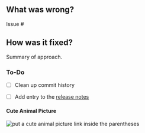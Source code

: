 ## What was wrong?

Issue #

## How was it fixed?

Summary of approach.

### To-Do

[//]: # (Stay ahead of things, add list items here!)
- [ ] Clean up commit history

[//]: # (For important changes that should go into the release notes please add a newsfragment file as explained here: https://github.com/ethereum/eth-hash/blob/master/newsfragments/README.md)

[//]: # (See: https://eth-hash.readthedocs.io/en/latest/contributing.html#pull-requests)
- [ ] Add entry to the [release notes](https://github.com/ethereum/eth-hash/blob/master/newsfragments/README.md)

#### Cute Animal Picture

![put a cute animal picture link inside the parentheses]()
